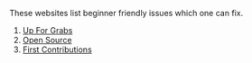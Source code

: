 These websites list beginner friendly issues which one can fix.

1. [Up For Grabs](http://up-for-grabs.net/#/)
2. [Open Source](https://open-source.now.sh/)
3. [First Contributions](https://roshanjossey.github.io/first-contributions)

